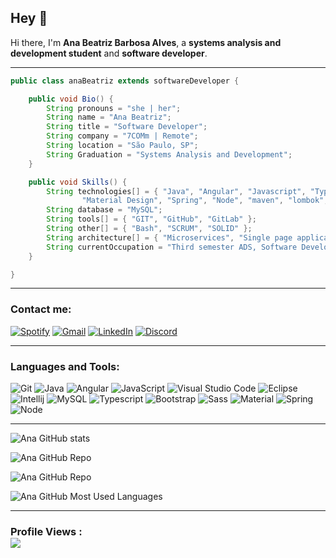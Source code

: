 ## Hey 👋

Hi there, I'm **Ana Beatriz Barbosa Alves**, a **systems analysis and development student** and **software developer**.

---

```java
public class anaBeatriz extends softwareDeveloper {

	public void Bio() {
		String pronouns = "she | her";
		String name = "Ana Beatriz";
		String title = "Software Developer";
		String company = "7COMm | Remote";
		String location = "São Paulo, SP";
		String Graduation = "Systems Analysis and Development";
	}

	public void Skills() {
		String technologies[] = { "Java", "Angular", "Javascript", "Typescript", "HTML", "CSS", "Bootstrap", "Sass", 
				"Material Design", "Spring", "Node", "maven", "lombok", "jwt", "swagger", "nvm" };
		String database = "MySQL";
		String tools[] = { "GIT", "GitHub", "GitLab" };
		String other[] = { "Bash", "SCRUM", "SOLID" };
		String architecture[] = { "Microservices", "Single page applications" };
		String currentOccupation = "Third semester ADS, Software Development Intern at 7COMm, Exploring new technologies and developing software solutions.";
	}

}
```

---

### Contact me:
[![Spotify](https://img.shields.io/badge/-SPOTIFY-81b71?style=for-the-badge&logo=spotify&logoColor=white)](https://open.spotify.com/user/e4j5pniqyb9bnrz6p9auguevd?si=WDz1msevSo-8ctr3JsxrDA)
[![Gmail](https://img.shields.io/badge/-EMAIL-D14836?style=for-the-badge&logo=gmail&logoColor=white)](ana.alves41@fatec.sp.gov.br)
[![LinkedIn](https://img.shields.io/badge/-LINKEDIN-0077B5?style=for-the-badge&logo=linkedin&logoColor=white)](https://www.linkedin.com/in/ana-beatriz-barbosa-alves-775138197/)
[![Discord](https://img.shields.io/badge/-DISCORD-7289da?style=for-the-badge&logo=discord&logoColor=white)](https://discordapp.com/users/705530303615336520/)

---

### Languages and Tools:
![Git](https://img.shields.io/badge/Git-F05032?style=flat-square&logo=Git&logoColor=white)
![Java](https://img.shields.io/badge/Java-FF0000?style=flat-square&logo=JAVA&logoColor=white)
![Angular](https://img.shields.io/badge/Angular-FFFFFF?style=flat-square&logo=Angular&logoColor=FF0000)
![JavaScript](https://img.shields.io/badge/JavaScript-F7DF1E?style=flat-square&logo=JavaScript&logoColor=white)
![Visual Studio Code](https://img.shields.io/badge/Visual_Studio_Code-007ACC?style=flat-square&logo=Visual-Studio-Code&logoColor=white)
![Eclipse](https://img.shields.io/badge/Eclipse-2C2255?style=flat-square&logo=Eclipse&logoColor=white)
![Intellij](https://img.shields.io/badge/Intellij-0E7CF5?style=flat-square&logo=JetBrains&logoColor=white)
![MySQL](https://img.shields.io/badge/MySQL-00758F?style=flat-square&logo=MySQL&logoColor=white)
![Typescript](https://img.shields.io/badge/Typescript-007acc?style=flat-square&logo=Typescript&logoColor=white)
![Bootstrap](https://img.shields.io/badge/Bootstrap-563d7c?style=flat-square&logo=Bootstrap&logoColor=white)
![Sass](https://img.shields.io/badge/Sass-cc6699?style=flat-square&logo=Sass&logoColor=white)
![Material](https://img.shields.io/badge/Material_Design-3d444f?style=flat-square&logo=Material-Design&logoColor=white)
![Spring](https://img.shields.io/badge/Spring-8BC34A?style=flat-square&logo=Spring&logoColor=white)
![Node](https://img.shields.io/badge/Node.js-80BD01?style=flat-square&logo=Node.js&logoColor=white)

---

![Ana GitHub stats](https://github-readme-stats.vercel.app/api?username=anabalves&show_icons=true&theme=nightowl)

![Ana GitHub Repo](https://github-readme-stats.vercel.app/api/pin/?username=anabalves&repo=sistemas-operacionais-I-20211&theme=nightowl)

![Ana GitHub Repo](https://github-readme-stats.vercel.app/api/pin/?username=anabalves&repo=estruturas-de-dados-20211&theme=nightowl)

![Ana GitHub Most Used Languages](https://github-readme-stats.vercel.app/api/top-langs/?username=anabalves&layout=compact&theme=nightowl)

---

### Profile Views :<br><img src="https://profile-counter.glitch.me/anabalves/count.svg">
